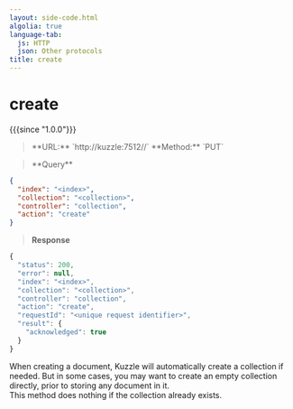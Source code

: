 ```yaml
---
layout: side-code.html
algolia: true
language-tab:
  js: HTTP
  json: Other protocols
title: create
---
```


# create

{{{since "1.0.0"}}}

<blockquote class="js">
<p>
**URL:** `http://kuzzle:7512/<index>/<collection>`  
**Method:** `PUT`
</p>
</blockquote>

<blockquote class="json">
<p>
**Query**
</p>
</blockquote>


```json
{
  "index": "<index>",
  "collection": "<collection>",
  "controller": "collection",
  "action": "create"
}
```

>**Response**

```javascript
{
  "status": 200,
  "error": null,
  "index": "<index>",
  "collection": "<collection>",
  "controller": "collection",
  "action": "create",
  "requestId": "<unique request identifier>",
  "result": {
    "acknowledged": true
  }
}
```

When creating a document, Kuzzle will automatically create a collection if needed.
But in some cases, you may want to create an empty collection directly, prior to storing any document in it.  
This method does nothing if the collection already exists.
